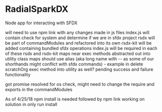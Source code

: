 # RadialSparkDX
Node app for interacting with SFDX

will need to use npm link with any changes made in js files
index.js will contain check for system and determine if we are in sfdx project
rsdx will be part of commandModules and refactored into its own 
rsdx-kit will be added containing bundled sfdx operations
index.js will be required in each of these rsdx and rsdx-kit
maps near exec methods abstracted out into utility class
maps should use alias (aka long name with -- as some of our shorthands might conflict with sfdx commands) - example in delete scratchOrg
exec method into utility as well? pending success and failure functionality

got promise resolved for os check, might need to change the require and exports in the commandModules

As of 4/25/18 npm install is needed followed by npm link
working on solution in only run install